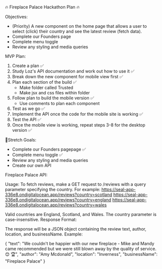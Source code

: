 🔥 Fireplace Palace Hackathon Plan 🔥

Objectives:

- (Priority) A new component on the home page that allows a user to select (click) their country and see the latest review (fetch data).
- Complete our Founders page
- Complete menu toggle
- Review any styling and media queries

MVP Plan:

1. Create a plan ✅
2. Study Loz's API documentation and work out how to use it ✅
3. Break down the new component for mobile view first ✅
4. Plan each section of the build ✅
   - Make folder called Trusted
   - Make jsx and css files within folder
5. Follow plan to build the mobile version ✅
    - Use comments to plan each component
6. Test as we go ✅
7. Implement the API once the code for the mobile site is working ✅
8. Test the API ✅
9. Once the mobile view is working, repeat steps 3-8 for the desktop version ✅

🚀Stretch Goals:

- Complete our Founders pagepage ✅
- Complete menu toggle ✅
- Review any styling and media queries
- Create our own API













Fireplace Palace API:

Usage:
To fetch reviews, make a GET request to /reviews with a query parameter specifying the country. For example:
https://seal-app-336e8.ondigitalocean.app/reviews?country=scotland
https://seal-app-336e8.ondigitalocean.app/reviews?country=england
https://seal-app-336e8.ondigitalocean.app/reviews?country=wales

Valid countries are England, Scotland, and Wales. The country parameter is case-insensitive.
Response Format:

The response will be a JSON object containing the review text, author, location, and businessName. Example:

{
"text": "We couldn't be happier with our new fireplace - Mike and Mandy came recommended but we were still blown away by the quality of service. 😊 🏆",
"author": "Amy Mcdonald",
"location": "Inverness",
"businessName": "Fireplace Palace"
}
